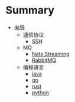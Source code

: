# Summary

* [向导](README.md)
    * 通信协议
        * [SSH](protocol/ssh.md)
    * MQ
        * [Nats Streaming](mq/nats-streaming.md)
        * [RabbitMQ](mq/rabbitmq.md)
    * 编程语言
        * [java](pl/java.md)
        * [go](pl/go.md)
        * [rust](pl/rust.md)
        * [python](pl/python.md)